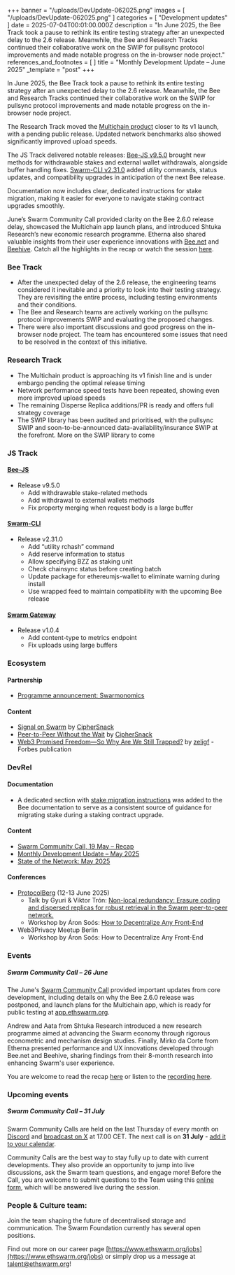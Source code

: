 +++
banner = "/uploads/DevUpdate-062025.png"
images = [ "/uploads/DevUpdate-062025.png" ]
categories = [ "Development updates" ]
date = 2025-07-04T00:01:00.000Z
description = "In June 2025, the Bee Track took a pause to rethink its entire testing strategy after an unexpected delay to the 2.6 release. Meanwhile, the Bee and Research Tracks continued their collaborative work on the SWIP for pullsync protocol improvements and made notable progress on the in-browser node project."
references_and_footnotes = [ ]
title = "Monthly Development Update – June 2025"
_template = "post"
+++


In June 2025, the Bee Track took a pause to rethink its entire testing strategy after an unexpected delay to the 2.6 release. Meanwhile, the Bee and Research Tracks continued their collaborative work on the SWIP for pullsync protocol improvements and made notable progress on the in-browser node project.

The Research Track moved the [Multichain product](app.ethswarm.org) closer to its v1 launch, with a pending public release. Updated network benchmarks also showed significantly improved upload speeds.

The JS Track delivered notable releases: [Bee-JS v9.5.0](https://github.com/ethersphere/bee-js/releases/tag/v9.5.0) brought new methods for withdrawable stakes and external wallet withdrawals, alongside buffer handling fixes. [Swarm-CLI v2.31.0](https://github.com/ethersphere/swarm-cli/releases/tag/v2.33.0) added utility commands, status updates, and compatibility upgrades in anticipation of the next Bee release. 

Documentation now includes clear, dedicated instructions for stake migration, making it easier for everyone to navigate staking contract upgrades smoothly.

June’s Swarm Community Call provided clarity on the Bee 2.6.0 release delay, showcased the Multichain app launch plans, and introduced Shtuka Research’s new economic research programme. Etherna also shared valuable insights from their user experience innovations with [Bee.net](https://github.com/Etherna/bee-net) and [Beehive](https://github.com/Etherna/beehive). Catch all the highlights in the recap or watch the session [here](https://x.com/i/broadcasts/1vOxwXQrXzgKB).


### Bee Track  
* After the unexpected delay of the 2.6 release, the engineering teams considered it inevitable and a priority to look into their testing strategy. They are revisiting the entire process, including testing environments and their conditions. 
* The Bee and Research teams are actively working on the pullsync protocol improvements SWIP and evaluating the proposed changes.
* There were also important discussions and good progress on the in-browser node project. The team has encountered some issues that need to be resolved in the context of this initiative.


### Research Track  
* The Multichain product is approaching its v1 finish line and is under embargo pending the optimal release timing 
* Network performance speed tests have been repeated, showing even more improved upload speeds
* The remaining Disperse Replica additions/PR is ready and offers full strategy coverage 
* The SWIP library has been audited and prioritised, with the pullsync SWIP and soon-to-be-announced data-availability/insurance SWIP at the forefront. More on the SWIP library to come


### JS Track  
#### [Bee-JS](https://github.com/ethersphere/bee-js)
* Release v9.5.0
    * Add withdrawable stake-related methods
    * Add withdrawal to external wallets methods
    * Fix property merging when request body is a large buffer


#### [Swarm-CLI](https://github.com/ethersphere/swarm-cli)
* Release v2.31.0
    * Add “utility rchash” command
    * Add reserve information to status
    * Allow specifying BZZ as staking unit
    * Check chainsync status before creating batch
    * Update package for ethereumjs-wallet to eliminate warning during install
    * Use wrapped feed to maintain compatibility with the upcoming Bee release


#### [Swarm Gateway](https://github.com/ethersphere/swarm-gateway)
* Release v1.0.4
    * Add content-type to metrics endpoint
    * Fix uploads using large buffers




### Ecosystem 

#### Partnership
* [Programme announcement: Swarmonomics](https://blog.ethswarm.org/foundation/2025/shtuka-partnership/)


#### Content
* [Signal on Swarm](https://medium.com/coinmonks/signal-on-swarm-798ee0ba0346) by [CipherSnack](https://medium.com/@ciphersnack)
* [Peer-to-Peer Without the Wait](https://medium.com/@ciphersnack/peer-to-peer-without-the-wait-b844ee3931f7) by [CipherSnack](https://medium.com/@ciphersnack)
* [Web3 Promised Freedom—So Why Are We Still Trapped?](https://www.forbes.com/councils/forbestechcouncil/2025/06/23/web3-promised-freedom-so-why-are-we-still-trapped/) by [zeligf](https://x.com/zeligf) - Forbes publication


### DevRel 


#### Documentation 
* A dedicated section with [stake migration instructions](https://docs.ethswarm.org/docs/bee/working-with-bee/staking/#stake-migration) was added to the Bee documentation to serve as a consistent source of guidance for migrating stake during a staking contract upgrade.


#### Content 
* [Swarm Community Call, 19 May – Recap](https://blog.ethswarm.org/foundation/2025/swarm-community-call-19-may-recap/)
* [Monthly Development Update – May 2025](https://blog.ethswarm.org/foundation/2025/monthly-development-update-may-2025/)
* [State of the Network: May 2025](https://blog.ethswarm.org/foundation/2025/state-of-the-network-may-2025/)




#### Conferences
* [ProtocolBerg](https://protocol.berlin/#schedule) (12-13 June 2025)
    * Talk by Gyuri & Viktor Trón: [Non-local redundancy: Erasure coding and dispersed replicas for robust retrieval in the Swarm peer-to-peer network.](https://watch.protocol.berlin/65a90bf47932ebe436ba9351/watch?session=685452df90bd41297b64713e)
    * Workshop by Áron Soós: [How to Decentralize Any Front-End](https://watch.protocol.berlin/65a90bf47932ebe436ba9351/watch?session=68546dd490bd41297b40be03)
* Web3Privacy Meetup Berlin
    * Workshop by Áron Soós: How to Decentralize Any Front-End


### Events 


##### **Swarm Community Call – 26 June**
The June's [Swarm Community Call](https://x.com/i/broadcasts/1vOxwXQrXzgKB) provided important updates from core development, including details on why the Bee 2.6.0 release was postponed, and launch plans for the Multichain app, which is ready for public testing at [app.ethswarm.org](app.ethswarm.org). 

Andrew and Aata from Shtuka Research introduced a new research programme aimed at advancing the Swarm economy through rigorous econometric and mechanism design studies. Finally, Mirko da Corte from Etherna presented performance and UX innovations developed through Bee.net and Beehive, sharing findings from their 8-month research into enhancing Swarm's user experience.

You are welcome to read the recap [here](https://blog.ethswarm.org/foundation/2025/swarm-community-call-26-june-recap/) or listen to the [recording here](https://x.com/i/broadcasts/1vAxRDNzWQZGl). 


### Upcoming events


##### **Swarm Community Call – 31 July**

Swarm Community Calls are held on the last Thursday of every month on [Discord](https://discord.com/events/799027393297514537/1386618353740939335) and [broadcast on X](https://x.com/i/broadcasts/1zqKVjEPByAKB) at 17.00 CET. The next call is on **31 July** - [add it to your calendar](https://www.addevent.com/event/vZ25996868). 

Community Calls are the best way to stay fully up to date with current developments. They also provide an opportunity to jump into live discussions, ask the Swarm team questions, and engage more! Before the Call, you are welcome to submit questions to the Team using this [online form](https://airtable.com/appNS3aNAw7rihPeg/shrBRyrMkXFsJvLS3), which will be answered live during the session.


### People & Culture team:

Join the team shaping the future of decentralised storage and communication. The Swarm Foundation currently has several open positions. 

Find out more on our career page [https://www.ethswarm.org/jobs](https://www.ethswarm.org/jobs) or simply drop us a message at talent@ethswarm.org!